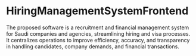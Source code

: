 # HiringManagementSystemFrontend
The proposed software is a recruitment and financial management system for Saudi companies and agencies, streamlining hiring and visa processes. It centralizes operations to improve efficiency, accuracy, and transparency in handling candidates, company demands, and financial transactions.
